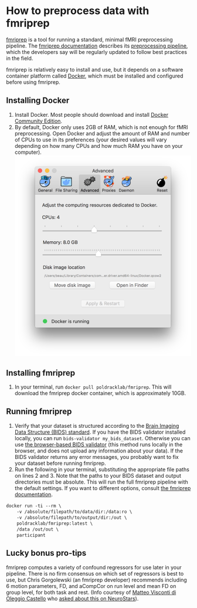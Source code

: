 # How to preprocess data with fmriprep

[fmriprep](https://github.com/poldracklab/fmriprep) is a tool for running a standard, minimal fMRI preprocessing pipeline. The [fmriprep documentation](http://fmriprep.readthedocs.io/) describes its [preprocessing pipeline](http://fmriprep.readthedocs.io/en/stable/workflows.html), which the developers say will be regularly updated to follow best practices in the field.

fmriprep is relatively easy to install and use, but it depends on a software container platform called [Docker](https://www.docker.com/), which must be installed and configured before using fmriprep.

## Installing Docker

1. Install Docker. Most people should download and install [Docker Community Edition](https://www.docker.com/community-edition#/download).
2. By default, Docker only uses 2GB of RAM, which is not enough for fMRI preprocessing. Open Docker and adjust the amount of RAM and number of CPUs to use in its preferences (your desired values will vary depending on how many CPUs and how much RAM you have on your computer). ![docker memory preferences](images_misc/docker-preferences-sm.png)

## Installing fmriprep

1. In your terminal, run `docker pull poldracklab/fmriprep`. This will download the fmriprep docker container, which is approximately 10GB.

## Running fmriprep

1. Verify that your dataset is structured according to the [Brain Imaging Data Structure (BIDS) standard](http://bids.neuroimaging.io/). If you have the BIDS validator installed locally, you can run `bids-validator my_bids_dataset`. Otherwise you can use [the browser-based BIDS validator](http://incf.github.io/bids-validator/) (this method runs locally in the browser, and does not upload any information about your data). If the BIDS validator returns any error messages, you probably want to fix your dataset before running fmriprep.
2. Run the following in your terminal, substituting the appropriate file paths on lines 2 and 3. Note that the paths to your BIDS dataset and output directories must be absolute. This will run the full fmriprep pipeline with the default settings. If you want to different options, consult [the fmriprep documentation](http://fmriprep.readthedocs.io/).
```
docker run -ti --rm \
    -v /absolute/filepath/to/data/dir:/data:ro \
    -v /absolute/filepath/to/output/dir:/out \
    poldracklab/fmriprep:latest \
    /data /out/out \
    participant
```

## Lucky bonus pro-tips

fmriprep computes a variety of confound regressors for use later in your pipeline. There is no firm consensus on which set of regressors is best to use, but Chris Gorgolewski (an fmriprep developer) recommends including 6 motion parameters, FD, and aCompCor on run level and mean FD on group level, for both task and rest. (Info courtesy of [Matteo Visconti di Oleggio Castello](http://www.mvdoc.me/) who [asked about this on NeuroStars](https://neurostars.org/t/confounds-from-fmriprep-which-one-would-you-use-for-glm/326)).
